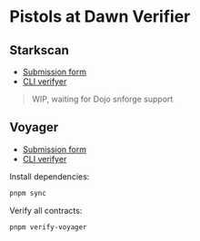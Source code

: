 # Pistols at Dawn Verifier

## Starkscan

* [Submission form](https://docs.google.com/forms/d/e/1FAIpQLSdqBJ311bP7VdYanA4S778LzWS0c_6nEi0yeaeCRvTM9cJPaA/viewform)
* [CLI verifyer](https://github.com/NethermindEth/starknet-contract-verifier)

> WIP, waiting for Dojo snforge support

## Voyager

* [Submission form](https://docs.google.com/forms/d/e/1FAIpQLSfC1MfNJMviRPARsVSZd68luyXUuPfuxPcSWK7Et4SP52733Q/viewform)
* [CLI verifyer](https://github.com/NethermindEth/starknet-contract-verifier)

Install dependencies:

```sh
pnpm sync
```

Verify all contracts:

```sh
pnpm verify-voyager
```
